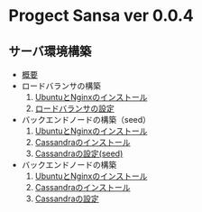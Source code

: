 # Progect Sansa ver 0.0.4

## サーバ環境構築
- [概要](サーバ環境構築/概要.md)
- ロードバランサの構築
   1. [UbuntuとNginxのインストール](サーバ環境構築/UbuntuとNginxのインストール.md)
   1. [ロードバランサの設定](サーバ環境構築/ロードバランサの設定.md) 
- バックエンドノードの構築（seed）
   1. [UbuntuとNginxのインストール](サーバ環境構築/UbuntuとNginxのインストール.md)
   1. [Cassandraのインストール](サーバ環境構築/Cassandraのインストール.md)
   1. [Cassandraの設定(seed)](サーバ環境構築/Cassandraの設定(seed).md)
- バックエンドノードの構築
   1. [UbuntuとNginxのインストール](サーバ環境構築/UbuntuとNginxのインストール.md)
   1. [Cassandraのインストール](サーバ環境構築/Cassandraのインストール.md)
   1. [Cassandraの設定](サーバ環境構築/Cassandraの設定.md)
